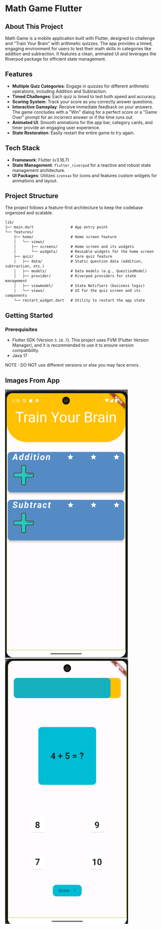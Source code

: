 # Math Game Flutter

## About This Project

Math Game is a mobile application built with Flutter, designed to challenge and "Train Your Brain" with arithmetic quizzes. The app provides a timed, engaging environment for users to test their math skills in categories like addition and subtraction. It features a clean, animated UI and leverages the Riverpod package for efficient state management.

## Features

- **Multiple Quiz Categories**: Engage in quizzes for different arithmetic operations, including Addition and Subtraction.
- **Timed Challenges**: Each quiz is timed to test both speed and accuracy.
- **Scoring System**: Track your score as you correctly answer questions.
- **Interactive Gameplay**: Receive immediate feedback on your answers. The game concludes with a "Win" dialog for a perfect score or a "Game Over" prompt for an incorrect answer or if the time runs out.
- **Animated UI**: Smooth animations for the app bar, category cards, and timer provide an engaging user experience.
- **State Restoration**: Easily restart the entire game to try again.

## Tech Stack

- **Framework**: Flutter (v3.16.7)
- **State Management**: `flutter_riverpod` for a reactive and robust state management architecture.
- **UI Packages**: Utilizes `iconsax` for icons and features custom widgets for animations and layout.

## Project Structure

The project follows a feature-first architecture to keep the codebase organized and scalable.

```
lib/
├── main.dart                 # App entry point
└── features/
    ├── home/                 # Home screen feature
    │   └── views/
    │       ├── screens/      # Home screen and its widgets
    │       └── widgets/      # Reusable widgets for the home screen
    ├── quiz/                 # Core quiz feature
    │   ├── data/             # Static question data (addition, subtraction, etc.)
    │   ├── models/           # Data models (e.g., QuestionModel)
    │   ├── provider/         # Riverpod providers for state management
    │   ├── viewmodel/        # State Notifiers (business logic)
    │   └── views/            # UI for the quiz screen and its components
    └── restart_widget.dart   # Utility to restart the app state
```

## Getting Started

### Prerequisites

- Flutter SDK (Version `3.16.7`). This project uses FVM (Flutter Version Manager), and it is recommended to use it to ensure version compatibility.
- Java 17
  
NOTE : DO NOT use different versions or else you may face errors .


## Images From App

![image alt](https://github.com/mostafa-harkous/math-game-flutter/blob/30e4943722f13fe56340ddb6fae514579c40ec2a/readme_images/Screenshot%202025-09-23%20031953.png)
![image alt](https://github.com/mostafa-harkous/math-game-flutter/blob/30e4943722f13fe56340ddb6fae514579c40ec2a/readme_images/Screenshot%202025-09-23%20032020.png)
